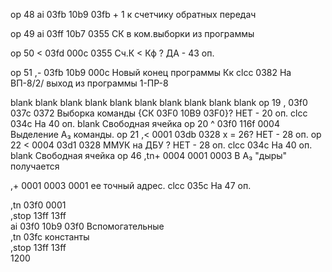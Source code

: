 op 48
ai   03fb 10b9 03fb                         + 1 к счетчику обратных передач

op 49
ai   03ff 10b7 0355                         СК в ком.выборки из программы

op 50
<    03fd 000c 0355                         Сч.К < Кф ? ДА - 43 оп.

op 51
,-   03fb 10b9 000c                         Новый конец программы Кк
clcc 0382                                   На ВП-8/2/ выход из программы 1-ПР-8

blank
blank
blank
blank
blank
blank
blank
blank 
blank
blank
op 19
,    03f0 037c 0372                         Выборка команды {СК 03F0 10B9 03F0}? НЕТ - 20 оп.
clcc 034c                                   На 40 оп.
blank                                       Свободная ячейка
op 20
^     03f0 116f 0004                        Выделение А₃ команды.
op 21
,< 	  0001 03db 0328                        х = 26? НЕТ - 28 оп.
op 22
< 	  0004 03d1 0328                         ММУК на ДБУ ? НЕТ - 28 оп.
clcc  034c                                  На 40 оп.
blank                                       Свободная ячейка
op 46
,tn+  0004 0001 0003                        В А₃ "дыры" получается

,+    0001 0003 0001                        ее точный адрес.
clcc  035c                                  На 47 оп.

,tn   03f0 0001                                 
,stop 13ff 13ff                                 
ai    03f0 10b9 03f0                       Вспомогательные             
,tn             03fc                       константы            
,stop 13ff 13ff                                 
                1200                                    